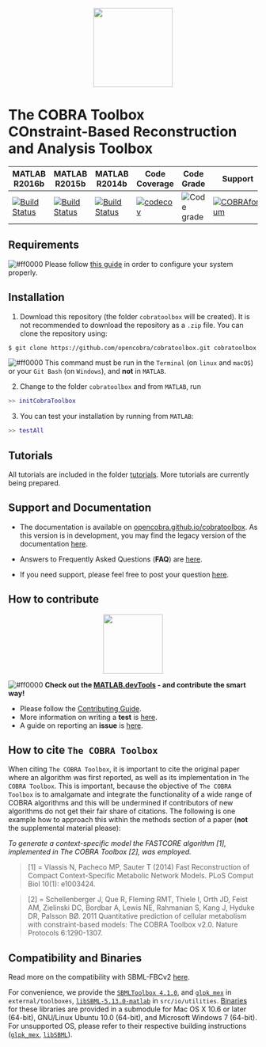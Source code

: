 <p align="center">
  <img src="https://raw.githubusercontent.com/laurentheirendt/cobratoolbox/simplified-doc/docs/source/_static/logo.png" height="160px"/>
</p>

The COBRA Toolbox <br> COnstraint-Based Reconstruction and Analysis Toolbox
=======================================================================

|  MATLAB R2016b | MATLAB R2015b | MATLAB R2014b | Code Coverage | Code Grade | Support |
|--------|--------|--------|--------|--------|--------|
| [![Build Status](https://prince.lcsb.uni.lu/jenkins/buildStatus/icon?job=COBRAToolbox-branches-auto/MATLAB_VER=R2016b)](https://prince.lcsb.uni.lu/jenkins/job/COBRAToolbox-branches-auto/MATLAB_VER=R2016b/) | [![Build Status](https://prince.lcsb.uni.lu/jenkins/buildStatus/icon?job=COBRAToolbox-branches-auto/MATLAB_VER=R2015b)](https://prince.lcsb.uni.lu/jenkins/job/COBRAToolbox-branches-auto/MATLAB_VER=R2015b/) | [![Build Status](https://prince.lcsb.uni.lu/jenkins/buildStatus/icon?job=COBRAToolbox-branches-auto/MATLAB_VER=R2014b)](https://prince.lcsb.uni.lu/jenkins/job/COBRAToolbox-branches-auto/MATLAB_VER=R2014b/) | [![codecov](https://codecov.io/gh/opencobra/cobratoolbox/branch/master/graph/badge.svg)](https://codecov.io/gh/opencobra/cobratoolbox/branch/master) | ![Code grade](https://prince.lcsb.uni.lu/jenkins/userContent/codegrade.svg "Ratio of the number of inefficient code lines and the total number of lines of code (in percent). A: 0-3%, B: 3-6%, C: 6-9%, D: 9-12%, E: 12-15%, F: > 15%.") |  [![COBRAforum](https://img.shields.io/badge/COBRA-forum-blue.svg)](https://groups.google.com/forum/#!forum/cobra-toolbox) |

Requirements
--------------

![#ff0000](https://placehold.it/15/ff0000/000000?text=+) Please follow [this guide](https://github.com/opencobra/cobratoolbox/blob/master/.github/REQUIREMENTS.md) in order to configure your system properly.

Installation
------------

1. Download this repository (the folder `cobratoolbox` will be created). It is not recommended to download the repository as a `.zip` file. You can clone the repository using:
  ````bash
  $ git clone https://github.com/opencobra/cobratoolbox.git cobratoolbox
  ````
  ![#ff0000](https://placehold.it/15/ff0000/000000?text=+) This command must be run in the `Terminal` (on `linux` and `macOS`) or your `Git Bash` (on `Windows`), and **not** in `MATLAB`.

2. Change to the folder `cobratoolbox` and from `MATLAB`, run
  ````Matlab
  >> initCobraToolbox
  ````

3. You can test your installation by running from `MATLAB`:
  ````Matlab
  >> testAll
  ````

Tutorials
---------

All tutorials are included in the folder [tutorials](https://github.com/opencobra/cobratoolbox/tree/master/tutorials). More tutorials are currently being prepared.

Support and Documentation
--------------

- The documentation is available on [opencobra.github.io/cobratoolbox](http://opencobra.github.io/cobratoolbox). As this version is in development, you may find the legacy version of the documentation [here](http://opencobra.github.io/cobratoolbox/deprecated/docs/index.html).

- Answers to Frequently Asked Questions (**FAQ**) are [here](FAQ.md).

- If you need support, please feel free to post your question [here](https://groups.google.com/forum/#!forum/cobra-toolbox).

How to contribute
-----------------

<p align="center">
<img src="https://raw.githubusercontent.com/opencobra/MATLAB.devTools/develop/assets/devTools_logo.png" height="120px"/>
</p>

![#ff0000](https://placehold.it/15/ff0000/000000?text=+) **Check out the [MATLAB.devTools](https://github.com/opencobra/MATLAB.devTools) - and contribute the smart way!**

- Please follow the [Contributing Guide](https://github.com/opencobra/cobratoolbox/blob/master/.github/CONTRIBUTING.md).
- More information on writing a **test** is [here](TESTGUIDE.md).
- A guide on reporting an **issue** is [here](ISSUEGUIDE.md).

How to cite `The COBRA Toolbox`
---------------

When citing `The COBRA Toolbox`, it is important to cite the original paper where an algorithm was first reported, as well as its implementation in `The COBRA Toolbox`. This is important, because the objective of `The COBRA Toolbox` is to amalgamate and integrate the functionality of a wide range of COBRA algorithms and this will be undermined if contributors of new algorithms do not get their fair share of citations. The following is one example how to approach this within the methods section of a paper (**not** the supplemental material please):

*To generate a context-specific model the FASTCORE algorithm [1], implemented in The COBRA Toolbox [2], was employed.*

>[1] = Vlassis N, Pacheco MP, Sauter T (2014) Fast Reconstruction of Compact Context-Specific Metabolic Network Models. PLoS Comput Biol 10(1): e1003424.
>

>[2] = Schellenberger J, Que R, Fleming RMT, Thiele I, Orth JD, Feist AM, Zielinski DC, Bordbar A, Lewis NE, Rahmanian S, Kang J, Hyduke DR, Palsson BØ. 2011 Quantitative prediction of cellular metabolism with constraint-based models: The COBRA Toolbox v2.0. Nature Protocols 6:1290-1307.
>

Compatibility and Binaries
---------------------------

Read more on the compatibility with SBML-FBCv2 [here](https://github.com/opencobra/cobratoolbox/blob/master/.github/NOTES.md).

For convenience, we provide the [`SBMLToolbox 4.1.0`](http://sbml.org/Software/SBMLToolbox), and [`glpk_mex`](https://github.com/blegat/glpkmex) in `external/toolboxes`, [`libSBML-5.13.0-matlab`](http://sbml.org/Software/libSBML) in `src/io/utilities`.
[Binaries](https://github.com/opencobra/COBRA.binary) for these libraries are provided in a submodule for Mac OS X 10.6 or later (64-bit), GNU/Linux Ubuntu 10.0 (64-bit), and Microsoft Windows 7 (64-bit).
For unsupported OS, please refer to their respective building instructions ([`glpk_mex`](https://github.com/blegat/glpkmex#instructions-for-compiling-from-source), [`libSBML`](http://sbml.org/Software/libSBML/5.13.0/docs//cpp-api/libsbml-installation.html)).
